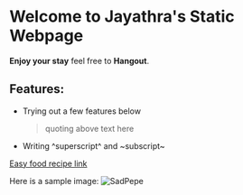 # Welcome to Jayathra's Static Webpage

**Enjoy your stay** feel free to **Hangout**.

## Features:
- Trying out a few features below
  > quoting above text here
- Writing ^superscript^ and ~subscript~

[Easy food recipe link](https://www.youtube.com/watch?v=dQw4w9WgXcQ&ab_channel=RickAstley)

Here is a sample image:
![SadPepe](https://media.tenor.com/JWOqX2E7rFoAAAAi/sadpepe-sad.gif)
